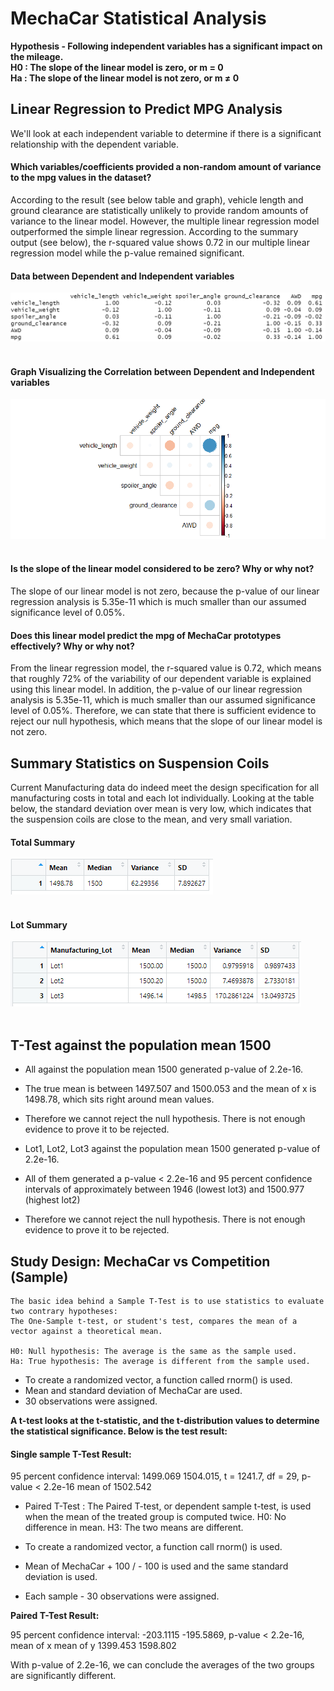 # MechaCar Statistical Analysis
  <b> Hypothesis - Following independent variables has a significant impact on the mileage. </b> <br>
  <b> H0 : The slope of the linear model is zero, or m = 0  </b> <br>
  <b> Ha : The slope of the linear model is not zero, or m ≠ 0 </b> <br>
 
## Linear Regression to Predict MPG Analysis
We'll look at each independent variable to determine if there is a significant relationship with the dependent variable.
 #### Which variables/coefficients provided a non-random amount of variance to the mpg values in the dataset?
 <p> According to the result (see below table and graph), vehicle length and ground clearance are statistically unlikely to provide random amounts of variance to the linear model. However, the multiple linear regression model outperformed the simple linear regression. 
 According to the summary output (see below), the r-squared value shows 0.72 in our multiple linear regression model while the p-value remained significant. </p>
		
#### Data between Dependent and Independent variables <br>
![Correlation in data matrix](cor_matrix_rounded.PNG) <br><br>
#### Graph Visualizing the Correlation between Dependent and Independent variables <br>
![Correlation data plotting](cor_mtx_Rplot.png) <br><br>
 
 #### Is the slope of the linear model considered to be zero? Why or why not?
 <p> The slope of our linear model is not zero, because the p-value of our linear regression analysis is 5.35e-11 which is much smaller than our assumed significance level of 0.05%. </p>
 
 #### Does this linear model predict the mpg of MechaCar prototypes effectively? Why or why not?
 <p>  From the linear regression model, the r-squared value is 0.72, which means that roughly 72% of the variability of our dependent variable is explained using this linear model. In addition, the p-value of our linear regression analysis is 5.35e-11, which is much smaller than our assumed significance level of 0.05%. 
Therefore, we can state that there is sufficient evidence to reject our null hypothesis, which means that the slope of our linear model is not zero. </p>
	
	
## Summary Statistics on Suspension Coils
 <p> Current Manufacturing data do indeed meet the design specification for all manufacturing costs in total and each lot individually. Looking at the table below, the standard deviation over mean is very low, which indicates that the suspension coils are close to the mean, and very small variation.  </p>
 
#### Total Summary <br>
![Total Summary](total_summary.PNG) <br><br>
#### Lot Summary <br>
![Lot Summary](lot_summary.PNG) <br><br>

## T-Test against the population mean 1500
- All against the population mean 1500 generated p-value of 2.2e-16.  
- The true mean is between 1497.507 and 1500.053 and the mean of x is 1498.78, which sits right around mean values.
- Therefore we cannot reject the null hypothesis.  There is not enough evidence to prove it to be rejected.

- Lot1, Lot2, Lot3 against the population mean 1500 generated p-value of 2.2e-16.  
- All of them generated a p-value < 2.2e-16 and 95 percent confidence intervals of approximately between 1946 (lowest lot3) and 1500.977 (highest lot2)
- Therefore we cannot reject the null hypothesis.  There is not enough evidence to prove it to be rejected.

## Study Design: MechaCar vs Competition (Sample)
	The basic idea behind a Sample T-Test is to use statistics to evaluate two contrary hypotheses:
	The One-Sample t-test, or student's test, compares the mean of a vector against a theoretical mean.
	
	H0: Null hypothesis: The average is the same as the sample used.
	Ha: True hypothesis: The average is different from the sample used.
	
- To create a randomized vector, a function called rnorm() is used.
- Mean and standard deviation of MechaCar are used.	
- 30 observations were assigned.
	
 <b> A t-test looks at the t-statistic, and the t-distribution values to determine the statistical significance.  Below is the test result: </b>
	
#### Single sample T-Test Result:
   <p> 95 percent confidence interval:  1499.069 1504.015, t = 1241.7, df = 29, p-value < 2.2e-16  mean of 1502.542 </p>
	
- Paired T-Test :
	The Paired T-test, or dependent sample t-test, is used when the mean of the treated group is computed twice.
	H0: No difference in mean.
	H3: The two means are different.
	
- To create a randomized vector, a function call rnorm() is used.
- Mean of MechaCar + 100 / - 100 is used and the same standard deviation is used.	
- Each sample - 30 observations were assigned.
	
<b> Paired T-Test Result: </b> <br>
<p> 95 percent confidence interval: -203.1115 -195.5869, p-value < 2.2e-16,  mean of x mean of y 1399.453  1598.802 </p> 
<p> With p-value of  2.2e-16, we can conclude the averages of the two groups are significantly different. </p>
